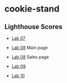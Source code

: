 # cookie-stand


## Lighthouse Scores
- [Lab 07](./assets/Lab07%20Lighthouse%20score.png)

- [Lab 08](./assets/Lab08%20Lighthouse%20score1.png) Main page
- [Lab 08](./assets/Lab08%20Lighthouse%20score2.png) Sales page

- [Lab 09](./assets/Lab09%20Lighthouse%20score.png)

- [Lab 10](./assets/Lab10%20Lighthouse%20score.png)
